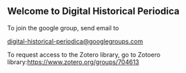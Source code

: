 ## Welcome to Digital Historical Periodica

To join the google group, send email to

digital-historical-periodica@googlegroups.com 

To request access to the Zotero library, go to Zotoero library:https://www.zotero.org/groups/704613
